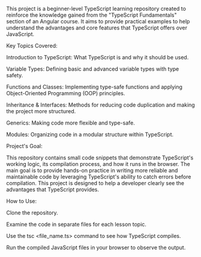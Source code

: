 This project is a beginner-level TypeScript learning repository created to reinforce the knowledge gained from the "TypeScript Fundamentals" section of an Angular course. It aims to provide practical examples to help understand the advantages and core features that TypeScript offers over JavaScript.

Key Topics Covered:

Introduction to TypeScript: What TypeScript is and why it should be used.

Variable Types: Defining basic and advanced variable types with type safety.

Functions and Classes: Implementing type-safe functions and applying Object-Oriented Programming (OOP) principles.

Inheritance & Interfaces: Methods for reducing code duplication and making the project more structured.

Generics: Making code more flexible and type-safe.

Modules: Organizing code in a modular structure within TypeScript.

Project's Goal:

This repository contains small code snippets that demonstrate TypeScript's working logic, its compilation process, and how it runs in the browser. The main goal is to provide hands-on practice in writing more reliable and maintainable code by leveraging TypeScript's ability to catch errors before compilation. This project is designed to help a developer clearly see the advantages that TypeScript provides.

How to Use:

Clone the repository.

Examine the code in separate files for each lesson topic.

Use the tsc <file_name.ts> command to see how TypeScript compiles.

Run the compiled JavaScript files in your browser to observe the output.
